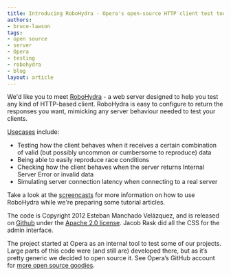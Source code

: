 ```yaml
---
title: Introducing RoboHydra - Opera's open-source HTTP client test tool
authors:
- bruce-lawson
tags:
- open source
- server
- Opera
- testing
- robohydra
- blog
layout: article
---
```

<p>We&#39;d like you to meet <a href="http://robohydra.org/" target="_blank">RoboHydra</a> - a web server designed to help you test any kind of HTTP-based client. RoboHydra is easy to configure to return the responses you want, mimicking any server behaviour needed to test your clients.</p>
<p><a href="http://robohydra.org/usecases/" target="_blank">Usecases</a> include:</p>
<ul>
<li>Testing how the client behaves when it receives a certain combination of valid (but possibly uncommon or cumbersome to reproduce) data</li>
<li>Being able to easily reproduce race conditions</li>
<li>Checking how the client behaves when the server returns Internal Server Error or invalid data</li>
<li>Simulating server connection latency when connecting to a real server</li>
</ul>
<p>Take a look at the <a href="http://robohydra.org/" target="_blank">screencasts</a> for more information on how to use RoboHydra while we&#39;re preparing some tutorial articles.</p>
<p>The code is Copyright 2012 Esteban Manchado Velázquez, and is released on <a href="https://github.com/operasoftware/robohydra" target="_blank">Github</a> under the <a href="http://www.apache.org/licenses/LICENSE-2.0.txt">Apache 2.0 license</a>. Jacob Rask did all the CSS for the admin interface.</p>
<p>The project started at Opera as an internal tool to test some of our projects. Large parts of this code were (and still are) developed there, but as it’s pretty generic we decided to open source it. See Opera’s GitHub account for <a href="https://github.com/operasoftware">more open source goodies</a>.</p>


